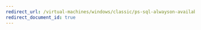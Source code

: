 ```yaml
---
redirect_url: /virtual-machines/windows/classic/ps-sql-alwayson-availability-groups
redirect_document_id: true
---
```

